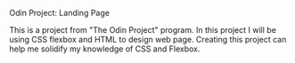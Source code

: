 Odin Project: Landing Page

This is a project from "The Odin Project" program. In this project I will be using CSS flexbox and HTML to design web page. Creating this project can help me solidify my knowledge of CSS and Flexbox.